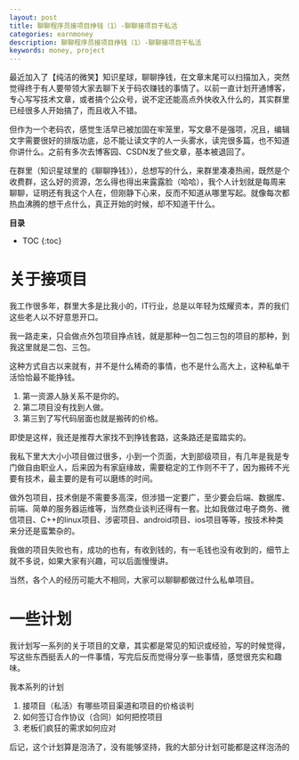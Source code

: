 ```yaml
---
layout: post
title: 聊聊程序员接项目挣钱（1）-聊聊接项目干私活
categories: earnmoney
description: 聊聊程序员接项目挣钱（1）-聊聊接项目干私活
keywords: money, project
---
```

 
最近加入了【纯洁的微笑】知识星球，聊聊挣钱，在文章末尾可以扫描加入，突然觉得终于有人要带领大家去聊下关于码农赚钱的事情了。以前一直计划开通博客，专心写写技术文章，或者搞个公众号，说不定还能高点外快收入什么的，其实群里已经很多人开始搞了，而且收入不错。

但作为一个老码农，感觉生活早已被加固在牢笼里，写文章不是强项，况且，编辑文字需要很好的排版功底，总不能让读文字的人一头雾水，读完很多篇，也不知道你讲什么。之前有多次去博客园、CSDN发了些文章，基本被退回了。

在群里（知识星球里的《聊聊挣钱》），总想写的什么，来群里凑凑热闹，既然是个收费群，这么好的资源，怎么得也得出来露露脸（哈哈），我个人计划就是每周来聊聊，证明还有我这个人在，但刚静下心来，反而不知道从哪里写起。就像每次都热血沸腾的想干点什么，真正开始的时候，却不知道干什么。

**目录**

* TOC
{:toc}

 

# 关于接项目
我工作很多年，群里大多是比我小的，IT行业，总是以年轻为炫耀资本，弄的我们这些老人以不好意思开口。

我一路走来，只会做点外包项目挣点钱，就是那种一包二包三包的项目的那种，到我这里就是二包、三包。

这种方式自古以来就有，并不是什么稀奇的事情，也不是什么高大上，这种私单干活恰恰最不能挣钱。

1. 第一资源人脉关系不是你的。
2. 第二项目没有找到人做。
3. 第三到了写代码层面也就是搬砖的价格。

即使是这样，我还是推荐大家找不到挣钱套路，这条路还是蛮踏实的。

我私下里大大小小项目做过很多，小到一个页面，大到部级项目，有几年是我是专门做自由职业人，后来因为有家庭缘故，需要稳定的工作则不干了，因为搬砖不光要有技术，最主要的是有可以磨练的时间。

做外包项目，技术倒是不需要多高深，但涉猎一定要广，至少要会后端、数据库、前端、简单的服务器运维等，当然商业谈判还得有一套。比如我做过电子商务、微信项目、C++的linux项目、涉密项目、android项目、ios项目等等，按技术种类来分还是蛮繁杂的。

我做的项目失败也有，成功的也有，有收到钱的，有一毛钱也没有收到的，细节上就不多说，如果大家有兴趣，可以后面慢慢讲。

当然，各个人的经历可能大不相同，大家可以聊聊都做过什么私单项目。

# 一些计划
我计划写一系列的关于项目的文章，其实都是常见的知识或经验，写的时候觉得，写这些东西挺丢人的一件事情，写完后反而觉得分享一些事情，感觉很充实和趣味。

我本系列的计划

1. 接项目（私活）有哪些项目渠道和项目的价格谈判
2. 如何签订合作协议（合同）如何把控项目
3. 老板们疯狂的需求如何应对

后记，这个计划算是泡汤了，没有能够坚持，我的大部分计划可能都是这样泡汤的